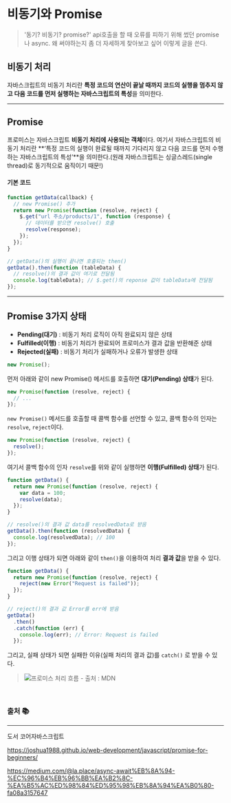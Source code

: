 # 비동기와 Promise

> '동기? 비동기? promise?'
> api호출을 할 때 오류를 피하기 위해 썼던 promise나 async.
> 왜 써야하는지 좀 더 자세하게 찾아보고 싶어 이렇게 글을 쓴다.

## 비동기 처리

자바스크립트의 비동기 처리란 **특정 코드의 연산이 끝날 때까지 코드의 실행을 멈추지 않고 다음 코드를 먼저 실행하는 자바스크립트의 특성**을 의미한다.

---

## Promise

프로미스는 자바스크립트 **비동기 처리에 사용되는 객체**이다. 여기서 자바스크립트의 비동기 처리란 **‘특정 코드의 실행이 완료될 때까지 기다리지 않고 다음 코드를 먼저 수행하는 자바스크립트의 특성’**을 의미한다.(원래 자바스크립트는 싱글스레드(single thread)로 동기적으로 움직이기 때문!)

#### 기본 코드

```js
function getData(callback) {
  // new Promise() 추가
  return new Promise(function (resolve, reject) {
    $.get("url 주소/products/1", function (response) {
      // 데이터를 받으면 resolve() 호출
      resolve(response);
    });
  });
}

// getData()의 실행이 끝나면 호출되는 then()
getData().then(function (tableData) {
  // resolve()의 결과 값이 여기로 전달됨
  console.log(tableData); // $.get()의 reponse 값이 tableData에 전달됨
});
```

---

## Promise 3가지 상태

- **Pending(대기)** : 비동기 처리 로직이 아직 완료되지 않은 상태
- **Fulfilled(이행)** : 비동기 처리가 완료되어 프로미스가 결과 값을 반환해준 상태
- **Rejected(실패)** : 비동기 처리가 실패하거나 오류가 발생한 상태

```js
new Promise();
```

먼저 아래와 같이 new Promise() 메서드를 호출하면 **대기(Pending) 상태**가 된다.

```js
new Promise(function (resolve, reject) {
  // ...
});
```

`new Promise()` 메서드를 호출할 때 콜백 함수를 선언할 수 있고, 콜백 함수의 인자는 `resolve`, `reject`이다.

```js
new Promise(function (resolve, reject) {
  resolve();
});
```

여기서 콜백 함수의 인자 `resolve`를 위와 같이 실행하면 **이행(Fulfilled) 상태**가 된다.

```js
function getData() {
  return new Promise(function (resolve, reject) {
    var data = 100;
    resolve(data);
  });
}

// resolve()의 결과 값 data를 resolvedData로 받음
getData().then(function (resolvedData) {
  console.log(resolvedData); // 100
});
```

그리고 이행 상태가 되면 아래와 같이 `then()`을 이용하여 처리 **결과 값**을 받을 수 있다.

```js
function getData() {
  return new Promise(function (resolve, reject) {
    reject(new Error("Request is failed"));
  });
}

// reject()의 결과 값 Error를 err에 받음
getData()
  .then()
  .catch(function (err) {
    console.log(err); // Error: Request is failed
  });
```

그리고, 실패 상태가 되면 실패한 이유(실패 처리의 결과 값)를 `catch()` 로 받을 수 있다.

> ![](https://images.velog.io/images/rhfovk/post/cb81f762-adbb-4153-808d-db0a0ad5a1a6/image.png)프로미스 처리 흐름 - 출처 : MDN

<br>

### 출처 📚

---

도서 코어자바스크립트

https://joshua1988.github.io/web-development/javascript/promise-for-beginners/

https://medium.com/@la.place/async-await%EB%8A%94-%EC%96%B4%EB%96%BB%EA%B2%8C-%EA%B5%AC%ED%98%84%ED%95%98%EB%8A%94%EA%B0%80-fa08a3157647
